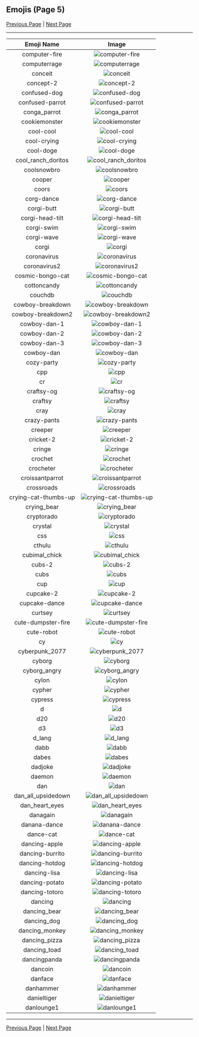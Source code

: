
## Emojis (Page 5)

[Previous Page](/docs/denverdevs/page-c-0004.md)
  | [Next Page](/docs/denverdevs/page-d-0006.md)

<hr />

|Emoji Name|Image|
| :-: | :-: |
|computer-fire| ![computer-fire](/emojis/denverdevs/computer-fire.gif)|
|computerrage| ![computerrage](/emojis/denverdevs/computerrage.gif)|
|conceit| ![conceit](/emojis/denverdevs/conceit.jpg)|
|concept-2| ![concept-2](/emojis/denverdevs/concept-2.png)|
|confused-dog| ![confused-dog](/emojis/denverdevs/confused-dog.gif)|
|confused-parrot| ![confused-parrot](/emojis/denverdevs/confused-parrot.gif)|
|conga_parrot| ![conga_parrot](/emojis/denverdevs/conga_parrot.gif)|
|cookiemonster| ![cookiemonster](/emojis/denverdevs/cookiemonster.jpg)|
|cool-cool| ![cool-cool](/emojis/denverdevs/cool-cool.gif)|
|cool-crying| ![cool-crying](/emojis/denverdevs/cool-crying.png)|
|cool-doge| ![cool-doge](/emojis/denverdevs/cool-doge.gif)|
|cool_ranch_doritos| ![cool_ranch_doritos](/emojis/denverdevs/cool_ranch_doritos.png)|
|coolsnowbro| ![coolsnowbro](/emojis/denverdevs/coolsnowbro.gif)|
|cooper| ![cooper](/emojis/denverdevs/cooper.png)|
|coors| ![coors](/emojis/denverdevs/coors.jpg)|
|corg-dance| ![corg-dance](/emojis/denverdevs/corg-dance.gif)|
|corgi-butt| ![corgi-butt](/emojis/denverdevs/corgi-butt.png)|
|corgi-head-tilt| ![corgi-head-tilt](/emojis/denverdevs/corgi-head-tilt.gif)|
|corgi-swim| ![corgi-swim](/emojis/denverdevs/corgi-swim.gif)|
|corgi-wave| ![corgi-wave](/emojis/denverdevs/corgi-wave.gif)|
|corgi| ![corgi](/emojis/denverdevs/corgi.gif)|
|coronavirus| ![coronavirus](/emojis/denverdevs/coronavirus.png)|
|coronavirus2| ![coronavirus2](/emojis/denverdevs/coronavirus2.png)|
|cosmic-bongo-cat| ![cosmic-bongo-cat](/emojis/denverdevs/cosmic-bongo-cat.gif)|
|cottoncandy| ![cottoncandy](/emojis/denverdevs/cottoncandy.gif)|
|couchdb| ![couchdb](/emojis/denverdevs/couchdb.png)|
|cowboy-breakdown| ![cowboy-breakdown](/emojis/denverdevs/cowboy-breakdown.png)|
|cowboy-breakdown2| ![cowboy-breakdown2](/emojis/denverdevs/cowboy-breakdown2.png)|
|cowboy-dan-1| ![cowboy-dan-1](/emojis/denverdevs/cowboy-dan-1.png)|
|cowboy-dan-2| ![cowboy-dan-2](/emojis/denverdevs/cowboy-dan-2.png)|
|cowboy-dan-3| ![cowboy-dan-3](/emojis/denverdevs/cowboy-dan-3.png)|
|cowboy-dan| ![cowboy-dan](/emojis/denverdevs/cowboy-dan.png)|
|cozy-party| ![cozy-party](/emojis/denverdevs/cozy-party.gif)|
|cpp| ![cpp](/emojis/denverdevs/cpp.png)|
|cr| ![cr](/emojis/denverdevs/cr.png)|
|craftsy-og| ![craftsy-og](/emojis/denverdevs/craftsy-og.png)|
|craftsy| ![craftsy](/emojis/denverdevs/craftsy.png)|
|cray| ![cray](/emojis/denverdevs/cray.png)|
|crazy-pants| ![crazy-pants](/emojis/denverdevs/crazy-pants.png)|
|creeper| ![creeper](/emojis/denverdevs/creeper.jpg)|
|cricket-2| ![cricket-2](/emojis/denverdevs/cricket-2.gif)|
|cringe| ![cringe](/emojis/denverdevs/cringe.png)|
|crochet| ![crochet](/emojis/denverdevs/crochet.gif)|
|crocheter| ![crocheter](/emojis/denverdevs/crocheter.gif)|
|croissantparrot| ![croissantparrot](/emojis/denverdevs/croissantparrot.gif)|
|crossroads| ![crossroads](/emojis/denverdevs/crossroads.png)|
|crying-cat-thumbs-up| ![crying-cat-thumbs-up](/emojis/denverdevs/crying-cat-thumbs-up.png)|
|crying_bear| ![crying_bear](/emojis/denverdevs/crying_bear.gif)|
|cryptorado| ![cryptorado](/emojis/denverdevs/cryptorado.png)|
|crystal| ![crystal](/emojis/denverdevs/crystal.jpg)|
|css| ![css](/emojis/denverdevs/css.png)|
|cthulu| ![cthulu](/emojis/denverdevs/cthulu.png)|
|cubimal_chick| ![cubimal_chick](/emojis/denverdevs/cubimal_chick.png)|
|cubs-2| ![cubs-2](/emojis/denverdevs/cubs-2.png)|
|cubs| ![cubs](/emojis/denverdevs/cubs.png)|
|cup| ![cup](/emojis/denverdevs/cup.png)|
|cupcake-2| ![cupcake-2](/emojis/denverdevs/cupcake-2.png)|
|cupcake-dance| ![cupcake-dance](/emojis/denverdevs/cupcake-dance.gif)|
|curtsey| ![curtsey](/emojis/denverdevs/curtsey.gif)|
|cute-dumpster-fire| ![cute-dumpster-fire](/emojis/denverdevs/cute-dumpster-fire.gif)|
|cute-robot| ![cute-robot](/emojis/denverdevs/cute-robot.gif)|
|cy| ![cy](/emojis/denverdevs/cy.png)|
|cyberpunk_2077| ![cyberpunk_2077](/emojis/denverdevs/cyberpunk_2077.png)|
|cyborg| ![cyborg](/emojis/denverdevs/cyborg.png)|
|cyborg_angry| ![cyborg_angry](/emojis/denverdevs/cyborg_angry.png)|
|cylon| ![cylon](/emojis/denverdevs/cylon.gif)|
|cypher| ![cypher](/emojis/denverdevs/cypher.png)|
|cypress| ![cypress](/emojis/denverdevs/cypress.jpg)|
|d| ![d](/emojis/denverdevs/d.jpg)|
|d20| ![d20](/emojis/denverdevs/d20.png)|
|d3| ![d3](/emojis/denverdevs/d3.png)|
|d_lang| ![d_lang](/emojis/denverdevs/d_lang.png)|
|dabb| ![dabb](/emojis/denverdevs/dabb.jpg)|
|dabes| ![dabes](/emojis/denverdevs/dabes.png)|
|dadjoke| ![dadjoke](/emojis/denverdevs/dadjoke.gif)|
|daemon| ![daemon](/emojis/denverdevs/daemon.gif)|
|dan| ![dan](/emojis/denverdevs/dan.png)|
|dan_all_upsidedown| ![dan_all_upsidedown](/emojis/denverdevs/dan_all_upsidedown.jpg)|
|dan_heart_eyes| ![dan_heart_eyes](/emojis/denverdevs/dan_heart_eyes.png)|
|danagain| ![danagain](/emojis/denverdevs/danagain.gif)|
|danana-dance| ![danana-dance](/emojis/denverdevs/danana-dance.gif)|
|dance-cat| ![dance-cat](/emojis/denverdevs/dance-cat.gif)|
|dancing-apple| ![dancing-apple](/emojis/denverdevs/dancing-apple.gif)|
|dancing-burrito| ![dancing-burrito](/emojis/denverdevs/dancing-burrito.gif)|
|dancing-hotdog| ![dancing-hotdog](/emojis/denverdevs/dancing-hotdog.gif)|
|dancing-lisa| ![dancing-lisa](/emojis/denverdevs/dancing-lisa.gif)|
|dancing-potato| ![dancing-potato](/emojis/denverdevs/dancing-potato.gif)|
|dancing-totoro| ![dancing-totoro](/emojis/denverdevs/dancing-totoro.gif)|
|dancing| ![dancing](/emojis/denverdevs/dancing.gif)|
|dancing_bear| ![dancing_bear](/emojis/denverdevs/dancing_bear.gif)|
|dancing_dog| ![dancing_dog](/emojis/denverdevs/dancing_dog.gif)|
|dancing_monkey| ![dancing_monkey](/emojis/denverdevs/dancing_monkey.gif)|
|dancing_pizza| ![dancing_pizza](/emojis/denverdevs/dancing_pizza.gif)|
|dancing_toad| ![dancing_toad](/emojis/denverdevs/dancing_toad.gif)|
|dancingpanda| ![dancingpanda](/emojis/denverdevs/dancingpanda.gif)|
|dancoin| ![dancoin](/emojis/denverdevs/dancoin.png)|
|danface| ![danface](/emojis/denverdevs/danface.png)|
|danhammer| ![danhammer](/emojis/denverdevs/danhammer.png)|
|danieltiger| ![danieltiger](/emojis/denverdevs/danieltiger.png)|
|danlounge1| ![danlounge1](/emojis/denverdevs/danlounge1.jpg)|

<hr/>

[Previous Page](/docs/denverdevs/page-c-0004.md)
  | [Next Page](/docs/denverdevs/page-d-0006.md)